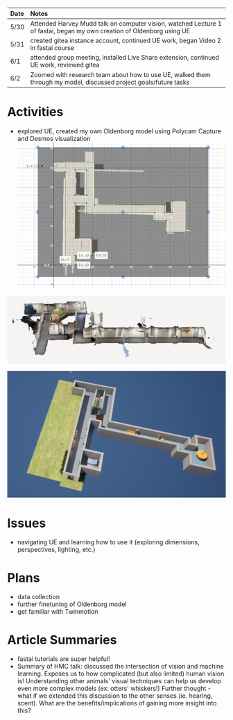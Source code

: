 | Date   | Notes
| :----- | :-------------------------------
|5/30| Attended Harvey Mudd talk on computer vision, watched Lecture 1 of fastai, began my own creation of Oldenborg using UE
|5/31 | created gitea instance account, continued UE work, began Video 2 in fastai course
|6/1 | attended group meeting, installed Live Share extension, continued UE work, reviewed gitea
|6/2 | Zoomed with research team about how to use UE, walked them through my model, discussed project goals/future tasks

# Activities

- explored UE, created my own Oldenborg model using Polycam Capture and Desmos visualization 
![Desmos visualization](/assets/6-5-ss/desmos.png)

![Polycam visualization](/assets/6-5-ss/polycam.png)

![UE Oldenborg](/assets/6-5-ss/UEmodel.png)



# Issues

- navigating UE and learning how to use it (exploring dimensions, perspectives, lighting, etc.)

# Plans

- data collection
- further finetuning of Oldenborg model
- get familiar with Twinmotion

# Article Summaries

- fastai tutorials are super helpful!
- Summary of HMC talk: discussed the intersection of vision and machine learning. Exposes us to how complicated (but also limited) human vision is! Understanding other animals' visual techniques can help us develop even more complex models (ex: otters' whiskers!) Further thought - what if we extended this discussion to the other senses (ie. hearing, scent). What are the benefits/implications of gaining more insight into this?